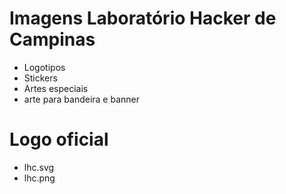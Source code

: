 # Imagens Laboratório Hacker de Campinas

- Logotipos
- Stickers
- Artes especiais
- arte para bandeira e banner

# Logo oficial
- lhc.svg
- lhc.png
